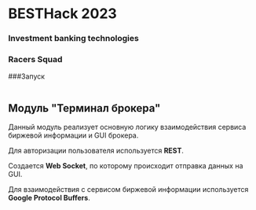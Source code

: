# BESTHack 2023

### Investment banking technologies

### Racers Squad

###Запуск
```shell

```

## Модуль "Терминал брокера"

Данный модуль реализует основную логику взаимодействия сервиса биржевой информации и GUI брокера.

Для авторизации пользователя используется __REST__.

Создается __Web Socket__, по которому происходит отправка данных на GUI.

Для взаимодействия с сервисом биржевой информации используется __Google Protocol Buffers__.
